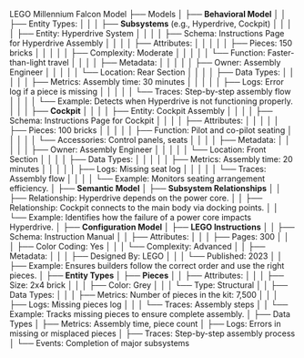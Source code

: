 LEGO Millennium Falcon Model
├── Models
│   ├── **Behavioral Model**
│   │   ├── Entity Types:
│   │   │   ├── **Subsystems** (e.g., Hyperdrive, Cockpit)
│   │   │   │   ├── Entity: Hyperdrive System
│   │   │   │   ├── Schema: Instructions Page for Hyperdrive Assembly
│   │   │   │   ├── Attributes:
│   │   │   │   │   ├── Pieces: 150 bricks
│   │   │   │   │   ├── Complexity: Moderate
│   │   │   │   │   └── Function: Faster-than-light travel
│   │   │   │   ├── Metadata:
│   │   │   │   │   ├── Owner: Assembly Engineer
│   │   │   │   │   └── Location: Rear Section
│   │   │   │   ├── Data Types:
│   │   │   │   │   ├── Metrics: Assembly time: 30 minutes
│   │   │   │   │   ├── Logs: Error log if a piece is missing
│   │   │   │   │   └── Traces: Step-by-step assembly flow
│   │   │   │   └── Example: Detects when Hyperdrive is not functioning properly.
│   │   │   ├── **Cockpit**
│   │   │   │   ├── Entity: Cockpit Assembly
│   │   │   │   ├── Schema: Instructions Page for Cockpit
│   │   │   │   ├── Attributes:
│   │   │   │   │   ├── Pieces: 100 bricks
│   │   │   │   │   ├── Function: Pilot and co-pilot seating
│   │   │   │   │   └── Accessories: Control panels, seats
│   │   │   │   ├── Metadata:
│   │   │   │   │   ├── Owner: Assembly Engineer
│   │   │   │   │   └── Location: Front Section
│   │   │   │   ├── Data Types:
│   │   │   │   │   ├── Metrics: Assembly time: 20 minutes
│   │   │   │   │   ├── Logs: Missing seat log
│   │   │   │   │   └── Traces: Assembly flow
│   │   │   │   └── Example: Monitors seating arrangement efficiency.
│
├── **Semantic Model**
│   ├── **Subsystem Relationships**
│   │   ├── Relationship: Hyperdrive depends on the power core.
│   │   ├── Relationship: Cockpit connects to the main body via docking points.
│   │   └── Example: Identifies how the failure of a power core impacts Hyperdrive.
│
├── **Configuration Model**
│   ├── **LEGO Instructions**
│   │   ├── Schema: Instruction Manual
│   │   ├── Attributes:
│   │   │   ├── Pages: 300
│   │   │   ├── Color Coding: Yes
│   │   │   └── Complexity: Advanced
│   │   ├── Metadata:
│   │   │   ├── Designed By: LEGO
│   │   │   └── Published: 2023
│   │   ├── Example: Ensures builders follow the correct order and use the right pieces.
│
├── **Entity Types**
│   ├── **Pieces**
│   │   ├── Attributes:
│   │   │   ├── Size: 2x4 brick
│   │   │   ├── Color: Grey
│   │   │   └── Type: Structural
│   │   ├── Data Types:
│   │   │   ├── Metrics: Number of pieces in the kit: 7,500
│   │   │   ├── Logs: Missing pieces log
│   │   │   └── Traces: Assembly steps
│   │   └── Example: Tracks missing pieces to ensure complete assembly.
│
├── Data Types
│   ├── Metrics: Assembly time, piece count
│   ├── Logs: Errors in missing or misplaced pieces
│   ├── Traces: Step-by-step assembly process
│   └── Events: Completion of major subsystems
